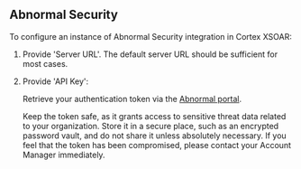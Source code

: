 ## Abnormal Security

To configure an instance of Abnormal Security integration in Cortex XSOAR:

1. Provide 'Server URL'. The default server URL should be sufficient for most cases.

2. Provide 'API Key':

    Retrieve your authentication token via the <a href="https://portal.abnormalsecurity.com/home/settings/integrations">Abnormal portal</a>.

    Keep the token safe, as it grants access to sensitive threat data related to your organization. Store it in a secure place, such as an encrypted password vault, and do not share it unless absolutely necessary. If you feel that the token has been compromised, please contact your Account Manager immediately.
    